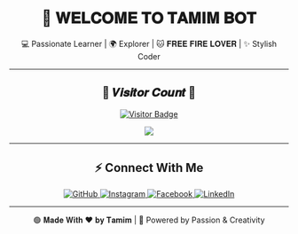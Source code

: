 <h1 align="center">👋 𝐖𝐄𝐋𝐂𝐎𝐌𝐄 𝐓𝐎 𝐓𝐀𝐌𝐈𝐌 𝐁𝐎𝐓 </h1>
<p align="center">💻 Passionate Learner | 🌍 Explorer | 🐱 𝐅𝐑𝐄𝐄 𝐅𝐈𝐑𝐄 𝐋𝐎𝐕𝐄𝐑 | ✨ Stylish Coder</p>

---

<h2 align="center">👀 𝑽𝒊𝒔𝒊𝒕𝒐𝒓 𝑪𝒐𝒖𝒏𝒕 👀</h2>

<p align="center">
  <a href="https://github.com/MR-TAMIM07">
    <img src="https://komarev.com/ghpvc/?username=MR-TAMIM07&label=PROFILE+VIEWS&color=ff0000&style=for-the-badge" alt="Visitor Badge"/>
  </a>
</p>

<p align="center">
  <img src="https://readme-typing-svg.herokuapp.com?size=28&color=FF4500&center=true&vCenter=true&width=750&lines=✨+𝐰𝐞𝐥𝐥𝐜𝐨𝐦𝐞+𝐭𝐨+𝐓𝐚𝐦𝐢𝐦'𝐬+𝐩𝐫𝐨𝐟𝐢𝐥𝐞+✨;💖+𝐓𝐡𝐚𝐧𝐤𝐬+𝐅𝐨𝐫+𝐬𝐮𝐩𝐩𝐨𝐫𝐭𝐢𝐧𝐠+𝐛𝐲!+💖;🔥+𝐘𝐨𝐮𝐫+𝐬𝐮𝐩𝐩𝐨𝐫𝐭+𝐦𝐚𝐤𝐞𝐬+𝐦𝐞+𝐬𝐭𝐫𝐨𝐧𝐠𝐞𝐫!+🔥;🌍+𝐒𝐭𝐚𝐲+𝐂𝐨𝐧𝐧𝐞𝐜𝐭𝐞𝐝,+𝐒𝐭𝐚𝐲+𝐀𝐰𝐞𝐬𝐨𝐦𝐞!+🌍;🎯+𝐤𝐞𝐞𝐩+𝐞𝐱𝐩𝐥𝐨𝐫𝐢𝐧𝐠+𝐦𝐲+𝐩𝐫𝐨𝐣𝐞𝐜𝐭𝐬+𝐚𝐧𝐝+𝐜𝐨𝐝𝐬!+🎯" />
</p>

---

<h2 align="center">⚡ Connect With Me</h2>
<p align="center">
  <a href="https://github.com/MR-TAMIM07" target="_blank">
    <img src="https://img.shields.io/badge/GitHub-💻-ff4500?style=for-the-badge&logo=github" alt="GitHub"/>
  </a>
  <a href="https://www.instagram.com/MR-TAMIM07" target="_blank">
    <img src="https://img.shields.io/badge/Instagram-📸-e1306c?style=for-the-badge&logo=instagram" alt="Instagram"/>
  </a>
  <a href="https://www.facebook.com/MR-TAMIM07" target="_blank">
    <img src="https://img.shields.io/badge/Facebook-📘-1877f2?style=for-the-badge&logo=facebook" alt="Facebook"/>
  </a>
  <a href="https://www.linkedin.com/in/MR-TAMIM07" target="_blank">
    <img src="https://img.shields.io/badge/LinkedIn-🔗-0A66C2?style=for-the-badge&logo=linkedin" alt="LinkedIn"/>
  </a>
</p>

---

<p align="center">🟢 𝐌𝐚𝐝𝐞 𝐖𝐢𝐭𝐡 ❤️ 𝐛𝐲 𝐓𝐚𝐦𝐢𝐦 | 🚀 Powered by Passion & Creativity</p>

